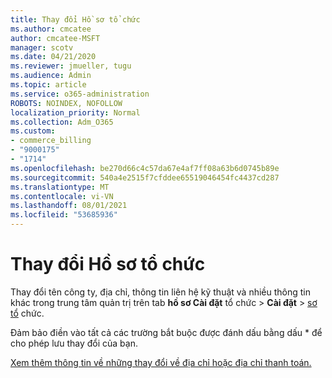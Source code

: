 ```yaml
---
title: Thay đổi Hồ sơ tổ chức
ms.author: cmcatee
author: cmcatee-MSFT
manager: scotv
ms.date: 04/21/2020
ms.reviewer: jmueller, tugu
ms.audience: Admin
ms.topic: article
ms.service: o365-administration
ROBOTS: NOINDEX, NOFOLLOW
localization_priority: Normal
ms.collection: Adm_O365
ms.custom:
- commerce_billing
- "9000175"
- "1714"
ms.openlocfilehash: be270d66c4c57da67e4af7ff08a63b6d0745b89e
ms.sourcegitcommit: 540a4e2515f7cfddee65519046454fc4437cd287
ms.translationtype: MT
ms.contentlocale: vi-VN
ms.lasthandoff: 08/01/2021
ms.locfileid: "53685936"
---
```

# <a name="change-organization-profile"></a>Thay đổi Hồ sơ tổ chức

Thay đổi tên công ty, địa chỉ, thông tin liên hệ kỹ thuật và nhiều thông tin khác trong trung tâm quản trị trên tab **hồ sơ Cài đặt** tổ chức  >  **Cài đặt**  >  [sơ tổ](https://admin.microsoft.com/AdminPortal/Home#/Settings/OrganizationProfile/:/Settings/L1/OrganizationInformation) chức.

Đảm bảo điền vào tất cả các trường bắt buộc được đánh dấu bằng dấu * để cho phép lưu thay đổi của bạn.

[Xem thêm thông tin về những thay đổi về địa chỉ hoặc địa chỉ thanh toán.](/microsoft-365/admin/manage/change-address-contact-and-more)
